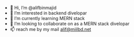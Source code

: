 - 👋 Hi, I’m @alifbinmajid
- 👀 I’m interested in backend divelopar
- 🌱 I’m currently learning MERN stack
- 💞️ I’m looking to collaborate on as a MERN stack divelopar
- 📫 reach me by my mail alif@miilbd.net

<!---
alifbinmajid/alifbinmajid is a ✨ special ✨ repository because its `README.md` (this file) appears on your GitHub profile.
You can click the Preview link to take a look at your changes.
--->
